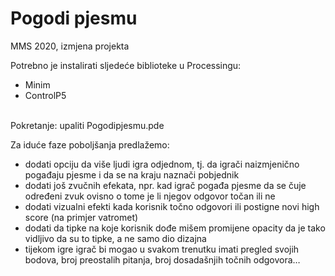 # Pogodi pjesmu
MMS 2020, izmjena projekta

Potrebno je instalirati sljedeće biblioteke u Processingu:
- Minim
- ControlP5
<br />
Pokretanje: upaliti Pogodipjesmu.pde

Za iduće faze poboljšanja predlažemo:
- dodati opciju da više ljudi igra odjednom, tj. da igrači naizmjenično pogađaju pjesme i da se na kraju naznači pobjednik
- dodati još zvučnih efekata, npr. kad igrač pogađa pjesme da se čuje određeni zvuk ovisno o tome je li njegov odgovor točan ili ne
- dodati vizualni efekti kada korisnik točno odgovori ili postigne novi high score (na primjer vatromet)
- dodati da tipke na koje korisnik dođe mišem promijene opacity da je tako vidljivo da su to tipke, a ne samo dio dizajna
- tijekom igre igrač bi mogao u svakom trenutku imati pregled svojih bodova, broj preostalih pitanja, broj dosadašnjih točnih odgovora…